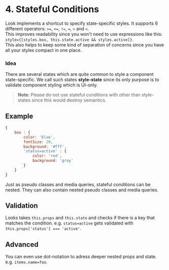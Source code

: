 # 4. Stateful Conditions

Look implements a shortcut to specify state-specific styles. It supports 6 different operators: `>=`, `<=`, `!=`, `=`, `>` and `<`.<br>
This improves readability since you won't need to use expressions like this: `style={[styles.box, this.state.active && styles.active]}`. <br> 
This also helps to keep some kind of separation of concerns since you have all your styles compact in one place.

### Idea 
There are several states which are quite common to style a component state-specific. We call such states **style-state** since its only purpose is to validate component styling which is UI-only. 
> **Note**: Please do not use stateful conditions with other than style-states since this would destroy semantics.

## Example
```javascript
{
	box : {
		color: 'blue',
		fontSize: 20,
		background: '#fff',
		'status=active' : {
			color: 'red',
			background: 'gray'
		}
	}
}
```
Just as pseudo classes and media queries, stateful conditions can be nested. They can also contain nested pseudo classes and media queries.

## Validation
Looks takes `this.props` and `this.state` and checks if there is a key that matches the condition. e.g. `status=active` gets validated with `this.props['status'] === 'active'`.

## Advanced
You can even use dot-notation to adress deeper nested props and state. e.g. `items.name=foo`.